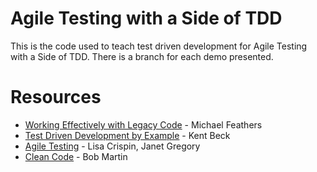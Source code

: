 # Agile Testing with a Side of TDD #

This is the code used to teach test driven development for Agile Testing with a Side of TDD. There is a branch for each demo presented.

# Resources #

* [Working Effectively with Legacy Code][1] - Michael Feathers
* [Test Driven Development by Example][2] - Kent Beck
* [Agile Testing][3] - Lisa Crispin, Janet Gregory
* [Clean Code][4] - Bob Martin

[1]: http://www.amazon.com/Working-Effectively-Legacy-Michael-Feathers/dp/0131177052
[2]: http://www.amazon.com/Test-Driven-Development-By-Example/dp/0321146530
[3]: http://www.amazon.com/Agile-Testing-Practical-Guide-Testers/dp/0321534468
[4]: http://www.amazon.com/Clean-Code-Handbook-Software-Craftsmanship/dp/0132350882